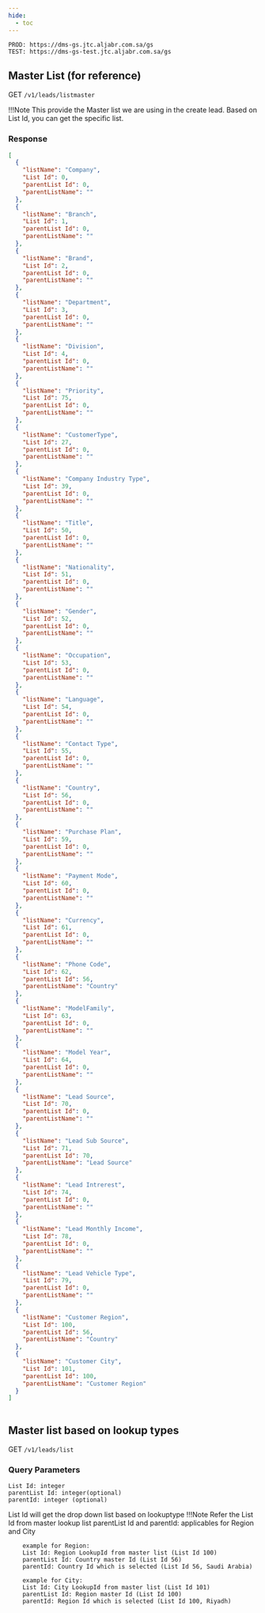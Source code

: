 ```yaml
---
hide:
  - toc
---
```


```
PROD: https://dms-gs.jtc.aljabr.com.sa/gs
TEST: https://dms-gs-test.jtc.aljabr.com.sa/gs
```

## Master List (for reference)
<span class="http-get">GET</span> `/v1/leads/listmaster`

!!!Note
    This provide the Master list we are using in the create lead. Based on List Id, you can get the specific list.




### Response

```json
[
  {
    "listName": "Company",
    "List Id": 0,
    "parentList Id": 0,
    "parentListName": ""
  },
  {
    "listName": "Branch",
    "List Id": 1,
    "parentList Id": 0,
    "parentListName": ""
  },
  {
    "listName": "Brand",
    "List Id": 2,
    "parentList Id": 0,
    "parentListName": ""
  },
  {
    "listName": "Department",
    "List Id": 3,
    "parentList Id": 0,
    "parentListName": ""
  },
  {
    "listName": "Division",
    "List Id": 4,
    "parentList Id": 0,
    "parentListName": ""
  },
  {
    "listName": "Priority",
    "List Id": 75,
    "parentList Id": 0,
    "parentListName": ""
  },
  {
    "listName": "CustomerType",
    "List Id": 27,
    "parentList Id": 0,
    "parentListName": ""
  },
  {
    "listName": "Company Industry Type",
    "List Id": 39,
    "parentList Id": 0,
    "parentListName": ""
  },
  {
    "listName": "Title",
    "List Id": 50,
    "parentList Id": 0,
    "parentListName": ""
  },
  {
    "listName": "Nationality",
    "List Id": 51,
    "parentList Id": 0,
    "parentListName": ""
  },
  {
    "listName": "Gender",
    "List Id": 52,
    "parentList Id": 0,
    "parentListName": ""
  },
  {
    "listName": "Occupation",
    "List Id": 53,
    "parentList Id": 0,
    "parentListName": ""
  },
  {
    "listName": "Language",
    "List Id": 54,
    "parentList Id": 0,
    "parentListName": ""
  },
  {
    "listName": "Contact Type",
    "List Id": 55,
    "parentList Id": 0,
    "parentListName": ""
  },
  {
    "listName": "Country",
    "List Id": 56,
    "parentList Id": 0,
    "parentListName": ""
  },
  {
    "listName": "Purchase Plan",
    "List Id": 59,
    "parentList Id": 0,
    "parentListName": ""
  },
  {
    "listName": "Payment Mode",
    "List Id": 60,
    "parentList Id": 0,
    "parentListName": ""
  },
  {
    "listName": "Currency",
    "List Id": 61,
    "parentList Id": 0,
    "parentListName": ""
  },
  {
    "listName": "Phone Code",
    "List Id": 62,
    "parentList Id": 56,
    "parentListName": "Country"
  },
  {
    "listName": "ModelFamily",
    "List Id": 63,
    "parentList Id": 0,
    "parentListName": ""
  },
  {
    "listName": "Model Year",
    "List Id": 64,
    "parentList Id": 0,
    "parentListName": ""
  },
  {
    "listName": "Lead Source",
    "List Id": 70,
    "parentList Id": 0,
    "parentListName": ""
  },
  {
    "listName": "Lead Sub Source",
    "List Id": 71,
    "parentList Id": 70,
    "parentListName": "Lead Source"
  },
  {
    "listName": "Lead Intrerest",
    "List Id": 74,
    "parentList Id": 0,
    "parentListName": ""
  },
  {
    "listName": "Lead Monthly Income",
    "List Id": 78,
    "parentList Id": 0,
    "parentListName": ""
  },
  {
    "listName": "Lead Vehicle Type",
    "List Id": 79,
    "parentList Id": 0,
    "parentListName": ""
  },
  {
    "listName": "Customer Region",
    "List Id": 100,
    "parentList Id": 56,
    "parentListName": "Country"
  },
  {
    "listName": "Customer City",
    "List Id": 101,
    "parentList Id": 100,
    "parentListName": "Customer Region"
  }
]
 
```

## Master list based on lookup types
<span class="http-get">GET</span> `/v1/leads/list`

### Query Parameters

```
List Id: integer
parentList Id: integer(optional)
parentId: integer (optional)  
``` 
List Id will get the drop down list based on lookuptype
!!!Note
    Refer the List Id from master lookup list
    parentList Id and parentId: applicables for Region and City
    
        example for Region: 
        List Id: Region LookupId from master list (List Id 100)
        parentList Id: Country master Id (List Id 56) 
        parentId: Country Id which is selected (List Id 56, Saudi Arabia)
        
        example for City: 
        List Id: City LookupId from master list (List Id 101)
        parentList Id: Region master Id (List Id 100)
        parentId: Region Id which is selected (List Id 100, Riyadh)